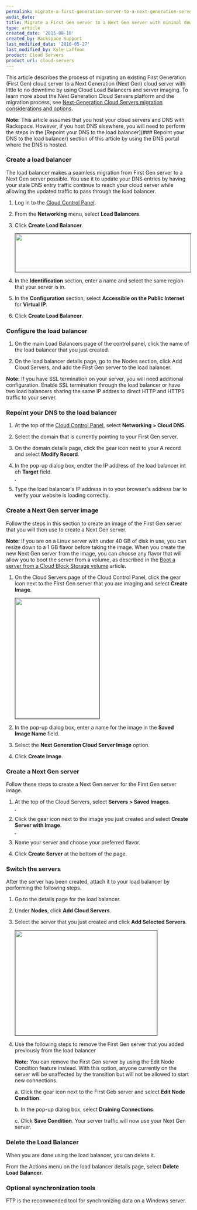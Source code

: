 ```yaml
---
permalink: migrate-a-first-generation-server-to-a-next-generation-server-with-minimal-downtime/
audit_date:
title: Migrate a First Gen server to a Next Gen server with minimal downtime
type: article
created_date: '2015-08-10'
created_by: Rackspace Support
last_modified_date: '2016-05-27'
last_modified_by: Kyle Laffoon
product: Cloud Servers
product_url: cloud-servers
---
```


This article describes the process of migrating an existing First Generation (First Gen) cloud server to a Next Generation (Next Gen) cloud server with little to no downtime by using Cloud Load Balancers and server imaging. To learn more about the Next Generation Cloud Servers platform and the migration process, see [Next-Generation Cloud Servers migration considerations and options](/how-to/next-generation-cloud-servers-migration-considerations-and-options).

**Note:** This article assumes that you host your cloud servers and DNS with Rackspace. However, if you host DNS elsewhere, you will need to perform the steps in the  [Repoint your DNS to the load balancer](### Repoint your DNS to the load balancer) section of this article by using the DNS portal where the DNS is hosted.

### Create a load balancer

The load balancer makes a seamless migration from First Gen server to a Next Gen server possible. You use it to update your DNS entries by having your stale DNS entry traffic continue to reach your cloud server while allowing the updated traffic to pass through the load balancer.

1. Log in to the [Cloud Control Panel](https://mycloud.rackspace.com).

2. From the **Networking** menu, select **Load Balancers**.

3. Click **Create Load Balancer**.

   <img src="{% asset_path cloud-servers/migrate-a-first-generation-server-to-a-next-generation-server-with-minimal-downtime/1941-2_0.png %}" width="520" height="104" border="1" alt=""  />

4. In the **Identification** section, enter a name and select the same region that your server is in.

5. In the **Configuration** section, select **Accessible on the Public Internet** for **Virtual IP**.

6. Click **Create Load Balancer**.

### Configure the load balancer

1.	On the main Load Balancers page of the control panel, click the name of the load balancer that you just created.

2.	On the load balancer details page, go to the Nodes section, click Add Cloud Servers, and add the First Gen server to the load balancer.

**Note:** If you have SSL termination on your server, you will need additional configuration. Enable SSL termination through the load balancer or have two load balancers sharing the same IP addres to direct HTTP and HTTPS traffic to your server.

### Repoint your DNS to the load balancer

1. At the top of the [Cloud Control Panel](https://mycloud.rackspace.com/), select **Networking > Cloud DNS**.

2. Select the domain that is currently pointing to your First Gen server.

3. On the domain details page, click the gear icon next to your A record and select **Modify Record**.

4. In the pop-up dialog box, endter the IP address of the load balancer int eh **Target** field.

    <img src="{% asset_path cloud-servers/migrate-a-first-generation-server-to-a-next-generation-server-with-minimal-downtime/4782-7_0.png %}" border="1" alt=""  />

5. Type the load balancer's IP address in to your browser's address bar to verify your website is loading correctly.

### Create a Next Gen server image

Follow the steps in this section to create an image of the First Gen server that you will then use to create a Next Gen server.

   **Note:** If you are on a Linux server with under 40 GB of disk in use, you can resize down to a 1 GB flavor before taking the image. When you create the new Next Gen server from the image, you can choose any flavor that will allow you to boot the server from a volume, as described in the [Boot a server from a Cloud Block Storage volume](/how-to/boot-a-server-from-a-cloud-block-storage-volume) article.

1. On the Cloud Servers page of the Cloud Control Panel, click the gear icon next to the First Gen server that you are imaging and select **Create Image**.

   <img src="{% asset_path cloud-servers/migrate-a-first-generation-server-to-a-next-generation-server-with-minimal-downtime/4782-5_0.png %}" width="230" height="329" border="1" alt=""  />

2. In the pop-up dialog box, enter a name for the image in the **Saved Image Name** field.

3. Select the **Next Generation Cloud Server Image** option.

4. Click **Create Image**.

### Create a Next Gen server

Follow these steps to create a Next Gen server for the First Gen server image.

1. At the top of the Cloud Servers, select **Servers > Saved Images**.

   <img src="{% asset_path cloud-servers/migrate-a-first-generation-server-to-a-next-generation-server-with-minimal-downtime/4782-7_0.png %}" border="1" alt=""  />

2. Click the gear icon next to the image you just created and select **Create Server with Image**.

    <img src="{% asset_path cloud-servers/migrate-a-first-generation-server-to-a-next-generation-server-with-minimal-downtime/4782-8_0.png %}" border="1" alt=""  />

3. Name your server and choose your preferred flavor.

4. Click **Create Server** at the bottom of the page.

### Switch the servers

After the server has been created, attach it to your load balancer by performing the following steps.

1. Go to the details page for the load balancer.

2. Under **Nodes**, click **Add Cloud Servers**.

3. Select the server that you just created and click **Add Selected Servers**.

    <img src="{% asset_path cloud-servers/migrate-a-first-generation-server-to-a-next-generation-server-with-minimal-downtime/4782-11_0.png %}" width="388" height="287" border="1" alt=""  />

4. Use the following steps to remove the First Gen server that you added previously from the load balancer

   **Note:** You can remove the First Gen server by using the Edit Node Condition feature instead. With this option, anyone currently on the server will be unaffected by the transition but will not be allowed to start new connections.

   a. Click the gear icon next to the First Geb server and select **Edit Node Condition**.

   b. In the pop-up dialog box, select **Draining Connections**.

   c. Click **Save Condition**.
   Your server traffic will now use your Next Gen server.

### Delete the Load Balancer

When you are done using the load balancer, you can delete it.

From the Actions menu on the load balancer details page, select **Delete Load Balancer**. 

### Optional synchronization tools

FTP is the recommended tool for synchronizing data on a Windows server.
